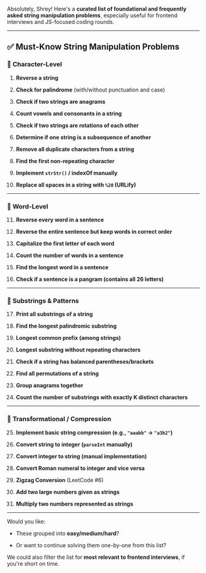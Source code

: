 Absolutely, Shrey! Here's a **curated list of foundational and frequently asked string manipulation problems**, especially useful for frontend interviews and JS-focused coding rounds.

---

## ✅ **Must-Know String Manipulation Problems**

### 🔹 **Character-Level**

1. **Reverse a string**
    
2. **Check for palindrome** (with/without punctuation and case)
    
3. **Check if two strings are anagrams**
    
4. **Count vowels and consonants in a string**
    
5. **Check if two strings are rotations of each other**
    
6. **Determine if one string is a subsequence of another**
    
7. **Remove all duplicate characters from a string**
    
8. **Find the first non-repeating character**
    
9. **Implement `strStr()` / indexOf manually**
    
10. **Replace all spaces in a string with `%20` (URLify)**
    

---

### 🔹 **Word-Level**

11. **Reverse every word in a sentence**
    
12. **Reverse the entire sentence but keep words in correct order**
    
13. **Capitalize the first letter of each word**
    
14. **Count the number of words in a sentence**
    
15. **Find the longest word in a sentence**
    
16. **Check if a sentence is a pangram (contains all 26 letters)**
    

---

### 🔹 **Substrings & Patterns**

17. **Print all substrings of a string**
    
18. **Find the longest palindromic substring**
    
19. **Longest common prefix (among strings)**
    
20. **Longest substring without repeating characters**
    
21. **Check if a string has balanced parentheses/brackets**
    
22. **Find all permutations of a string**
    
23. **Group anagrams together**
    
24. **Count the number of substrings with exactly K distinct characters**
    

---

### 🔹 **Transformational / Compression**

25. **Implement basic string compression (e.g., `"aaabb"` → `"a3b2"`)**
    
26. **Convert string to integer (`parseInt` manually)**
    
27. **Convert integer to string (manual implementation)**
    
28. **Convert Roman numeral to integer and vice versa**
    
29. **Zigzag Conversion** (LeetCode #6)
    
30. **Add two large numbers given as strings**
    
31. **Multiply two numbers represented as strings**
    

---

Would you like:

- These grouped into **easy/medium/hard**?
    
- Or want to continue solving them one-by-one from this list?
    

We could also filter the list for **most relevant to frontend interviews**, if you're short on time.